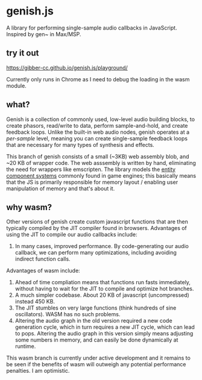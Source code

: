 # genish.js
A library for performing single-sample audio callbacks in JavaScript. Inspired by gen~ in Max/MSP.

## try it out
https://gibber-cc.github.io/genish.js/playground/

Currently only runs in Chrome as I need to debug the loading in the wasm module.

## what?
Genish is a collection of commonly used, low-level audio building blocks, to create phasors, read/write to data, perform sample-and-hold, and create feedback loops. Unlike the built-in web audio nodes, genish operates at a *per-sample* level, meaning you can create single-sample feedback loops that are necessary for many types of synthesis and effects.

This branch of genish consists of a small (~3KB) web assembly blob, and ~20 KB of wrapper code. The web asssembly is written by hand, eliminating the need for wrappers like emscripten. The library models the [entity component systems](https://medium.com/ingeniouslysimple/entities-components-and-systems-89c31464240d) commonly found in game engines; this basically means that the JS is primarily responsible for memory layout / enabling user manipulation of memory and that's about it.

## why wasm?
Other versions of genish create custom javascript functions that are then typically compiled by the JIT compiler found in browsers. Advantages of using the JIT to compile our audio callbacks include:

1. In many cases, improved performance. By code-generating our audio callback, we can perform many optimizations, including avoiding indirect function calls.

Advantages of wasm include:

1. Ahead of time compliation means that functions run fasts immediately, without having to wait for the JIT to compile and optimize hot branches.
2. A much simpler codebase. About 20 KB of javascript (uncompressed) instead 450 KB.
3. The JIT stumbles on very large functions (think hundreds of sine oscillators). WASM has no such problems.
4. Altering the audio graph in the old version required a new code generation cycle, which in turn requires a new JIT cycle, which can lead to pops. Altering the audio graph in this version simply means adjusting some numbers in memory, and can easily be done dynamically at runtime.

This wasm branch is currently under active development and it remains to be seen if the benefits of wasm will outweigh any potential performance penalties. I am optimistic.
